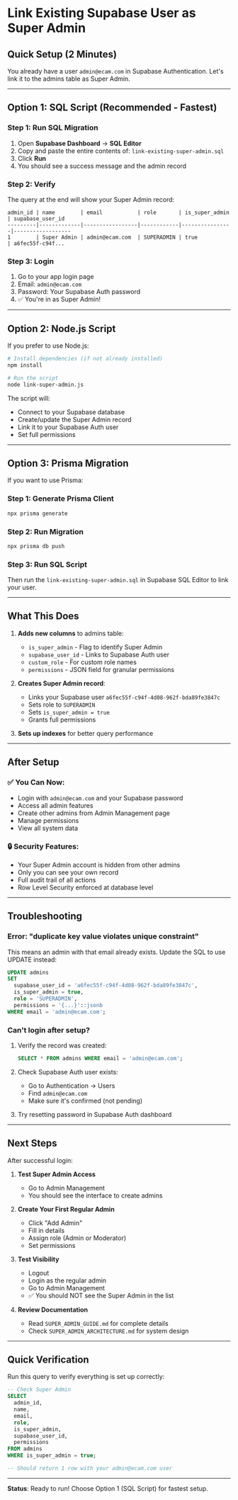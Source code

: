 # Link Existing Supabase User as Super Admin

## Quick Setup (2 Minutes)

You already have a user `admin@ecam.com` in Supabase Authentication. Let's link it to the admins table as Super Admin.

---

## Option 1: SQL Script (Recommended - Fastest)

### Step 1: Run SQL Migration

1. Open **Supabase Dashboard** → **SQL Editor**
2. Copy and paste the entire contents of: `link-existing-super-admin.sql`
3. Click **Run**
4. You should see a success message and the admin record

### Step 2: Verify

The query at the end will show your Super Admin record:
```
admin_id | name        | email           | role       | is_super_admin | supabase_user_id
---------|-------------|-----------------|------------|----------------|------------------
1        | Super Admin | admin@ecam.com  | SUPERADMIN | true           | a6fec55f-c94f...
```

### Step 3: Login

1. Go to your app login page
2. Email: `admin@ecam.com`
3. Password: Your Supabase Auth password
4. ✅ You're in as Super Admin!

---

## Option 2: Node.js Script

If you prefer to use Node.js:

```bash
# Install dependencies (if not already installed)
npm install

# Run the script
node link-super-admin.js
```

The script will:
- Connect to your Supabase database
- Create/update the Super Admin record
- Link it to your Supabase Auth user
- Set full permissions

---

## Option 3: Prisma Migration

If you want to use Prisma:

### Step 1: Generate Prisma Client
```bash
npx prisma generate
```

### Step 2: Run Migration
```bash
npx prisma db push
```

### Step 3: Run SQL Script
Then run the `link-existing-super-admin.sql` in Supabase SQL Editor to link your user.

---

## What This Does

1. **Adds new columns** to admins table:
   - `is_super_admin` - Flag to identify Super Admin
   - `supabase_user_id` - Links to Supabase Auth user
   - `custom_role` - For custom role names
   - `permissions` - JSON field for granular permissions

2. **Creates Super Admin record**:
   - Links your Supabase user `a6fec55f-c94f-4d08-962f-bda89fe3847c`
   - Sets role to `SUPERADMIN`
   - Sets `is_super_admin = true`
   - Grants full permissions

3. **Sets up indexes** for better query performance

---

## After Setup

### ✅ You Can Now:
- Login with `admin@ecam.com` and your Supabase password
- Access all admin features
- Create other admins from Admin Management page
- Manage permissions
- View all system data

### 🔒 Security Features:
- Your Super Admin account is hidden from other admins
- Only you can see your own record
- Full audit trail of all actions
- Row Level Security enforced at database level

---

## Troubleshooting

### Error: "duplicate key value violates unique constraint"

This means an admin with that email already exists. Update the SQL to use UPDATE instead:

```sql
UPDATE admins 
SET 
  supabase_user_id = 'a6fec55f-c94f-4d08-962f-bda89fe3847c',
  is_super_admin = true,
  role = 'SUPERADMIN',
  permissions = '{...}'::jsonb
WHERE email = 'admin@ecam.com';
```

### Can't login after setup?

1. Verify the record was created:
   ```sql
   SELECT * FROM admins WHERE email = 'admin@ecam.com';
   ```

2. Check Supabase Auth user exists:
   - Go to Authentication → Users
   - Find `admin@ecam.com`
   - Make sure it's confirmed (not pending)

3. Try resetting password in Supabase Auth dashboard

---

## Next Steps

After successful login:

1. **Test Super Admin Access**
   - Go to Admin Management
   - You should see the interface to create admins

2. **Create Your First Regular Admin**
   - Click "Add Admin"
   - Fill in details
   - Assign role (Admin or Moderator)
   - Set permissions

3. **Test Visibility**
   - Logout
   - Login as the regular admin
   - Go to Admin Management
   - ✅ You should NOT see the Super Admin in the list

4. **Review Documentation**
   - Read `SUPER_ADMIN_GUIDE.md` for complete details
   - Check `SUPER_ADMIN_ARCHITECTURE.md` for system design

---

## Quick Verification

Run this query to verify everything is set up correctly:

```sql
-- Check Super Admin
SELECT 
  admin_id,
  name,
  email,
  role,
  is_super_admin,
  supabase_user_id,
  permissions
FROM admins 
WHERE is_super_admin = true;

-- Should return 1 row with your admin@ecam.com user
```

---

**Status**: Ready to run! Choose Option 1 (SQL Script) for fastest setup.
